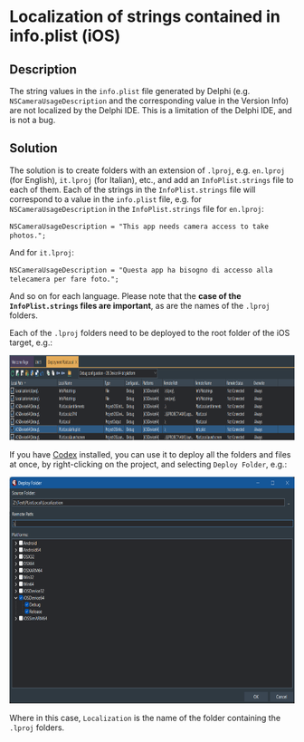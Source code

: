 # Localization of strings contained in info.plist (iOS)

## Description

The string values in the `info.plist` file generated by Delphi (e.g. `NSCameraUsageDescription` and the corresponding value in the Version Info) are not localized by the Delphi IDE. This is a limitation of the Delphi IDE, and is not a bug.

## Solution

The solution is to create folders with an extension of `.lproj`, e.g. `en.lproj` (for English), `it.lproj` (for Italian), etc., and add an `InfoPlist.strings` file to each of them. Each of the strings in the `InfoPlist.strings` file will correspond to a value in the `info.plist` file, e.g. for `NSCameraUsageDescription` in the `InfoPlist.strings` file for `en.lproj`:

```
NSCameraUsageDescription = "This app needs camera access to take photos.";
```

And for `it.lproj`:

```
NSCameraUsageDescription = "Questa app ha bisogno di accesso alla telecamera per fare foto.";
```

And so on for each language. Please note that the **case of the `InfoPlist.strings` files are important**, as are the names of the `.lproj` folders.

Each of the `.lproj` folders need to be deployed to the root folder of the iOS target, e.g.:

<img src="../../Screenshots/DeployLProj.png" alt="logo" height="150">

If you have [Codex](https://github.com/DelphiWorlds/Codex) installed, you can use it to deploy all the folders and files at once, by right-clicking on the project, and selecting `Deploy Folder`, e.g.:

<img src="../../Screenshots/CodexDeployLProj.png" alt="logo" height="400">

Where in this case, `Localization` is the name of the folder containing the `.lproj` folders.
